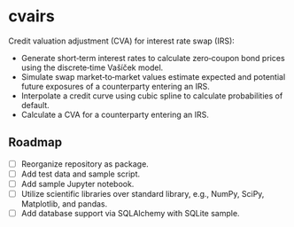 # cvairs

Credit valuation adjustment (CVA) for interest rate swap (IRS):

* Generate short‑term interest rates to calculate zero‑coupon bond prices using the discrete‑time Vašíček model.
* Simulate swap market‑to‑market values estimate expected and potential future exposures of a counterparty entering an IRS.
* Interpolate a credit curve using cubic spline to calculate probabilities of default.
* Calculate a CVA for a counterparty entering an IRS.

## Roadmap

* [ ] Reorganize repository as package.
* [ ] Add test data and sample script.
* [ ] Add sample Jupyter notebook.
* [ ] Utilize scientific libraries over standard library, e.g., NumPy, SciPy, Matplotlib, and pandas.
* [ ] Add database support via SQLAlchemy with SQLite sample.
